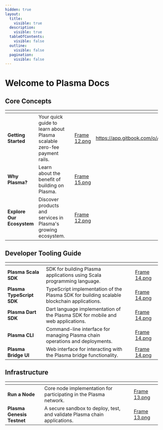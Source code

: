 ```yaml
---
hidden: true
layout:
  title:
    visible: true
  description:
    visible: true
  tableOfContents:
    visible: false
  outline:
    visible: false
  pagination:
    visible: false
---
```


# Welcome to Plasma Docs

## Core Concepts

<table data-view="cards"><thead><tr><th></th><th></th><th></th><th data-hidden data-card-cover data-type="files"></th><th data-hidden data-card-target data-type="content-ref"></th></tr></thead><tbody><tr><td><strong>Getting Started</strong></td><td>Your quick guide to learn about Plasma scalable zero-fee payment rails.</td><td></td><td><a href=".gitbook/assets/Frame 12.png">Frame 12.png</a></td><td><a href="https://app.gitbook.com/o/ARHJZKQkyhcIpuNBmCjH/s/ZZfV0Md9iZRrlUJBde5M/">https://app.gitbook.com/o/ARHJZKQkyhcIpuNBmCjH/s/ZZfV0Md9iZRrlUJBde5M/</a></td></tr><tr><td><strong>Why Plasma?</strong></td><td>Learn about the benefit of building on Plasma.</td><td></td><td><a href=".gitbook/assets/Frame 15.png">Frame 15.png</a></td><td></td></tr><tr><td><strong>Explore Our Ecosystem</strong></td><td>Discover products and services in Plasma's growing ecosystem.</td><td></td><td><a href=".gitbook/assets/Frame 12.png">Frame 12.png</a></td><td></td></tr></tbody></table>

## Developer Tooling Guide

<table data-view="cards"><thead><tr><th></th><th></th><th></th><th data-hidden data-card-cover data-type="files"></th></tr></thead><tbody><tr><td><strong>Plasma Scala SDK</strong></td><td>SDK for building Plasma applications using Scala programming language. </td><td></td><td><a href=".gitbook/assets/Frame 14.png">Frame 14.png</a></td></tr><tr><td><strong>Plasma TypeScript SDK</strong></td><td>TypeScript implementation of the Plasma SDK for building scalable blockchain applications.</td><td></td><td><a href=".gitbook/assets/Frame 14.png">Frame 14.png</a></td></tr><tr><td><strong>Plasma Dart SDK</strong></td><td>Dart language implementation of the Plasma SDK for mobile and web applications. </td><td></td><td><a href=".gitbook/assets/Frame 14.png">Frame 14.png</a></td></tr><tr><td><strong>Plasma CLI</strong></td><td>Command-line interface for managing Plasma chain operations and deployments. </td><td></td><td><a href=".gitbook/assets/Frame 14.png">Frame 14.png</a></td></tr><tr><td><strong>Plasma Bridge UI</strong></td><td>Web interface for interacting with the Plasma bridge functionality. </td><td></td><td><a href=".gitbook/assets/Frame 14.png">Frame 14.png</a></td></tr></tbody></table>

## Infrastructure

<table data-view="cards"><thead><tr><th></th><th></th><th></th><th data-hidden data-card-cover data-type="files"></th></tr></thead><tbody><tr><td><strong>Run a Node</strong></td><td>Core node implementation for participating in the Plasma network. </td><td></td><td><a href=".gitbook/assets/Frame 13.png">Frame 13.png</a></td></tr><tr><td><strong>Plasma Genesis Testnet</strong></td><td>A secure sandbox to deploy, test, and validate Plasma chain applications.</td><td></td><td><a href=".gitbook/assets/Frame 13.png">Frame 13.png</a></td></tr></tbody></table>

